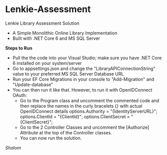 # Lenkie-Assessment
Lenkie Library Assessment Solution

- A Simple Monolithic Online Library Implementation
- Built with .NET Core 6 and MS SQL Server

**Steps to Run**
- Pull the the code into your Visual Studio; make sure you have .NET Core 6 installed on your system/server 
- Go to appsettings.json and change the "LibraryAPIConnectionString" value to your preferred MS SQL Server Database URL
- Run your EF Core Migrations in your console to "Add-Migration" and "Update-database"
- You can then run it like that. However, to run it with OpenIDConnect OAuth:
   - Go to the Program class and uncomment the commented code and then replace the names in the curly bracelets {} with actual OpenIDConnect details
          options.Authority = "{IdentityServerURL}";
          options.ClientId = "{ClientId}";
          options.ClientSecret = "{ClientSecret}";
   - Go to the 2 Controller Classes and uncomment the [Authorize] Attribute at the top of the Controller classes.
   - You can now run the solution.



*Shalom*
  
